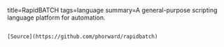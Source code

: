 title=RapidBATCH
tags=language
summary=A general-purpose scripting language platform for automation.
~~~~~~

[Source](https://github.com/phorward/rapidbatch)


